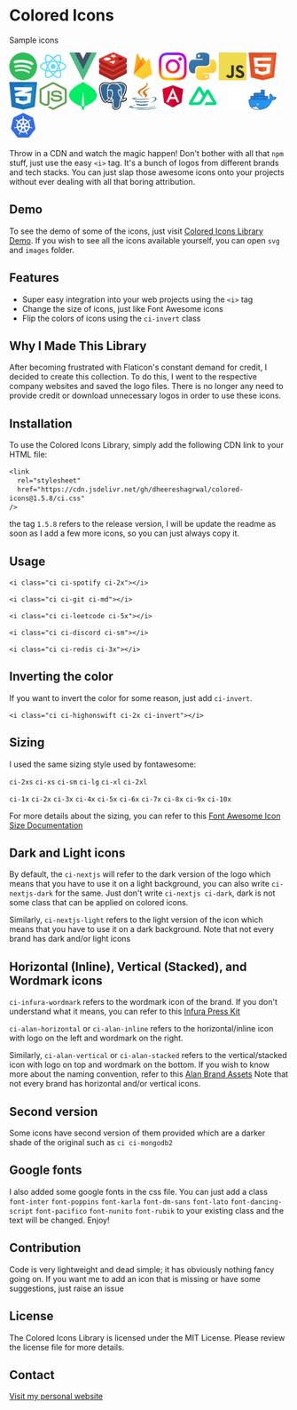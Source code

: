 
# Colored Icons

Sample icons

<img src="./svg/spotify.svg" alt="Spotify Icon" width="50" height="50"> <img src="./images/reactjs.png" alt="React Icon" width="50" height="50">
<img src="./svg/vuejs.svg" alt="Vue.js Icon" width="50" height="50"> <img src="./svg/redis.svg" alt="Redis Icon" width="50" height="50"> <img src="./images/firebase.png" alt="Firebase Icon" width="50" height="50"> <img src="./svg/instagram.svg" alt="Instagram Icon" width="50" height="50"> <img src="./svg/python.svg" alt="Python Icon" width="50" height="50"> <img src="./svg/js.svg" alt="JavaScript Icon" width="50" height="50"> <img src="./svg/html.svg" alt="HTML5 Icon" width="50" height="50"> <img src="./svg/css.svg" alt="CSS3 Icon" width="50" height="50"> <img src="./svg/nodejs.svg" alt="Node.js Icon" width="50" height="50"> <img src="./svg/mongodb.svg" alt="MongoDB Icon" width="50" height="50"> <img src="./images/postgresql.png" alt="PostgreSQL Icon" width="50" height="50"> <img src="./svg/java.svg" alt="Java Icon" width="50" height="50"> <img src="./svg/angular.svg" alt="Angular Icon" width="50" height="50"> <img src="./svg/nuxtjs.svg" alt="Nuxtjs Icon" width="50" height="50"> <img src="./svg/github-light.svg" alt="GitHub Icon" width="50" height="50"> <img src="./images/docker.webp" alt="Docker Icon" width="50"> <img src="./svg/kubernetes.svg" alt="Kubernetes Icon" width="50" height="50">

Throw in a CDN and watch the magic happen! Don't bother with all that `npm` stuff, just use the easy `<i>` tag. It's a bunch of logos from different brands and tech stacks. You can just slap those awesome icons onto your projects without ever dealing with all that boring attribution.

## Demo

To see the demo of some of the icons, just visit [Colored Icons Library Demo](https://dheereshagrwal.github.io/colored-icons/). If you wish to see all the icons available yourself, you can open `svg` and `images` folder.

## Features
- Super easy integration into your web projects using the `<i>` tag
- Change the size of icons, just like Font Awesome icons
- Flip the colors of icons using the `ci-invert` class

## Why I Made This Library
After becoming frustrated with Flaticon's constant demand for credit, I decided to create this collection. To do this, I went to the respective company websites and saved the logo files. There is no longer any need to provide credit or download unnecessary logos in order to use these icons.

## Installation

To use the Colored Icons Library, simply add the following CDN link to your HTML file:
```
<link
  rel="stylesheet"
  href="https://cdn.jsdelivr.net/gh/dheereshagrwal/colored-icons@1.5.8/ci.css"
/>
```
the tag `1.5.8` refers to the release version, I will be update the readme as soon as I add a few more icons, so you can just always copy it.
## Usage
```
<i class="ci ci-spotify ci-2x"></i>
```
```
<i class="ci ci-git ci-md"></i>
```
```
<i class="ci ci-leetcode ci-5x"></i>
```
```
<i class="ci ci-discord ci-sm"></i>
```
```
<i class="ci ci-redis ci-3x"></i>
```

## Inverting the color
If you want to invert the color for some reason, just add `ci-invert`.

```
<i class="ci ci-highonswift ci-2x ci-invert"></i>
```

## Sizing
I used the same sizing style used by fontawesome:

`ci-2xs` `ci-xs` `ci-sm` `ci-lg` `ci-xl` `ci-2xl`

`ci-1x` `ci-2x` `ci-3x` `ci-4x` `ci-5x` `ci-6x` `ci-7x` `ci-8x` `ci-9x` `ci-10x`

For more details about the sizing, you can refer to this [Font Awesome Icon Size Documentation](https://fontawesome.com/docs/web/style/size)

## Dark and Light icons
By default, the `ci-nextjs` will refer to the dark version of the logo which means that you have to use it on a light background, you can also write `ci-nextjs-dark` for the same.
Just don't write `ci-nextjs ci-dark`, dark is not some class that can be applied on colored icons.

Similarly, `ci-nextjs-light` refers to the light version of the icon which means that you have to use it on a dark background.
Note that not every brand has dark and/or light icons

## Horizontal (Inline), Vertical (Stacked), and Wordmark icons
`ci-infura-wordmark` refers to the wordmark icon of the brand. If you don't understand what it means, you can refer to this [Infura Press Kit](https://www.infura.io/presskit)

`ci-alan-horizontal` or `ci-alan-inline` refers to the horizontal/inline icon with logo on the left and wordmark on the right.

Similarly, `ci-alan-vertical` or `ci-alan-stacked` refers to the vertical/stacked icon with logo on top and wordmark on the bottom. If you wish to know more about the naming convention, refer to this [Alan Brand Assets](https://alan.app/brand-assets/)
Note that not every brand has horizontal and/or vertical icons.

## Second version

Some icons have second version of them provided which are a darker shade of the original such as `ci ci-mongodb2`
## Google fonts
I also added some google fonts in the css file. You can just add a class `font-inter` `font-poppins` `font-karla` `font-dm-sans` `font-lato` `font-dancing-script` `font-pacifico` `font-nunito` `font-rubik` to your existing class and the text will be changed. Enjoy!

## Contribution
Code is very lightweight and dead simple; it has obviously nothing fancy going on.
If you want me to add an icon that is missing or have some suggestions, just raise an issue

## License
The Colored Icons Library is licensed under the MIT License. Please review the license file for more details.

## Contact
[Visit my personal website](https://dheereshagrwal.vercel.app)
